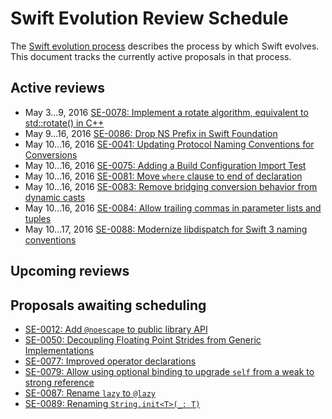 # Swift Evolution Review Schedule

The [Swift evolution process][evolution-process] describes the process
by which Swift evolves. This document tracks the currently active
proposals in that process.

## Active reviews

* May 3...9, 2016 [SE-0078: Implement a rotate algorithm, equivalent to std::rotate() in C++](proposals/0078-rotate-algorithm.md)
* May 9...16, 2016 [SE-0086: Drop NS Prefix in Swift Foundation](proposals/0086-drop-foundation-ns.md)
* May 10...16, 2016 [SE-0041: Updating Protocol Naming Conventions for Conversions](proposals/0041-conversion-protocol-conventions.md)
* May 10...16, 2016 [SE-0075: Adding a Build Configuration Import Test](proposals/0075-import-test.md)
* May 10...16, 2016 [SE-0081: Move `where` clause to end of declaration](proposals/0081-move-where-expression.md)
* May 10...16, 2016 [SE-0083: Remove bridging conversion behavior from dynamic casts](proposals/0083-remove-bridging-from-dynamic-casts.md)
* May 10...16, 2016 [SE-0084: Allow trailing commas in parameter lists and tuples](proposals/0084-trailing-commas.md)
* May 10...17, 2016 [SE-0088: Modernize libdispatch for Swift 3 naming conventions](proposals/0088-libdispatch-for-swift3.md)

## Upcoming reviews


## Proposals awaiting scheduling

* [SE-0012: Add `@noescape` to public library API](proposals/0012-add-noescape-to-public-library-api.md)
* [SE-0050: Decoupling Floating Point Strides from Generic Implementations](proposals/0087-floating-point-stride.md)
* [SE-0077: Improved operator declarations](proposals/0077-operator-precedence.md)
* [SE-0079: Allow using optional binding to upgrade `self` from a weak to strong reference](proposals/0079-upgrade-self-from-weak-to-strong.md)
* [SE-0087: Rename `lazy` to `@lazy`](proposals/0087-lazy-attribute.md)
* [SE-0089: Renaming `String.init<T>(_: T)`](proposals/0089-rename-string-reflection-init.md)

[evolution-process]: process.md  "The Swift evolution process"

